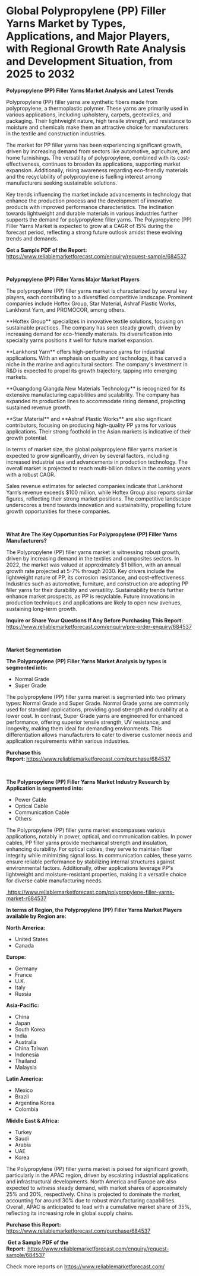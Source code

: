 <p><h1>Global Polypropylene (PP) Filler Yarns Market by Types, Applications, and Major Players, with Regional Growth Rate Analysis and Development Situation, from 2025 to 2032</h1></p><p><strong>Polypropylene (PP) Filler Yarns Market Analysis and Latest Trends</strong></p>
<p><p>Polypropylene (PP) filler yarns are synthetic fibers made from polypropylene, a thermoplastic polymer. These yarns are primarily used in various applications, including upholstery, carpets, geotextiles, and packaging. Their lightweight nature, high tensile strength, and resistance to moisture and chemicals make them an attractive choice for manufacturers in the textile and construction industries.</p><p>The market for PP filler yarns has been experiencing significant growth, driven by increasing demand from sectors like automotive, agriculture, and home furnishings. The versatility of polypropylene, combined with its cost-effectiveness, continues to broaden its applications, supporting market expansion. Additionally, rising awareness regarding eco-friendly materials and the recyclability of polypropylene is fuelling interest among manufacturers seeking sustainable solutions.</p><p>Key trends influencing the market include advancements in technology that enhance the production process and the development of innovative products with improved performance characteristics. The inclination towards lightweight and durable materials in various industries further supports the demand for polypropylene filler yarns. The Polypropylene (PP) Filler Yarns Market is expected to grow at a CAGR of 15% during the forecast period, reflecting a strong future outlook amidst these evolving trends and demands.</p></p>
<p><strong>Get a Sample PDF of the Report:&nbsp;</strong> <a href="https://www.reliablemarketforecast.com/enquiry/request-sample/684537?utm_campaign=2145&utm_medium=2&utm_source=Github&utm_content=ia&utm_term=05022025&utm_id=polypropylene-pp-filler-yarns">https://www.reliablemarketforecast.com/enquiry/request-sample/684537</a></p>
<p>&nbsp;</p>
<p><strong>Polypropylene (PP) Filler Yarns Major Market Players</strong></p>
<p><p>The polypropylene (PP) filler yarns market is characterized by several key players, each contributing to a diversified competitive landscape. Prominent companies include Hoftex Group, Star Material, Ashraf Plastic Works, Lankhorst Yarn, and PROMOCOR, among others.</p><p>**Hoftex Group** specializes in innovative textile solutions, focusing on sustainable practices. The company has seen steady growth, driven by increasing demand for eco-friendly materials. Its diversification into specialty yarns positions it well for future market expansion.</p><p>**Lankhorst Yarn** offers high-performance yarns for industrial applications. With an emphasis on quality and technology, it has carved a niche in the marine and agricultural sectors. The company's investment in R&D is expected to propel its growth trajectory, tapping into emerging markets.</p><p>**Guangdong Qiangda New Materials Technology** is recognized for its extensive manufacturing capabilities and scalability. The company has expanded its production lines to accommodate rising demand, projecting sustained revenue growth. </p><p>**Star Material** and **Ashraf Plastic Works** are also significant contributors, focusing on producing high-quality PP yarns for various applications. Their strong foothold in the Asian markets is indicative of their growth potential.</p><p>In terms of market size, the global polypropylene filler yarns market is expected to grow significantly, driven by several factors, including increased industrial use and advancements in production technology. The overall market is projected to reach multi-billion dollars in the coming years with a robust CAGR.</p><p>Sales revenue estimates for selected companies indicate that Lankhorst Yarn’s revenue exceeds $100 million, while Hoftex Group also reports similar figures, reflecting their strong market positions. The competitive landscape underscores a trend towards innovation and sustainability, propelling future growth opportunities for these companies.</p></p>
<p>&nbsp;</p>
<p><strong>What Are The Key Opportunities For Polypropylene (PP) Filler Yarns Manufacturers?</strong></p>
<p><p>The Polypropylene (PP) filler yarns market is witnessing robust growth, driven by increasing demand in the textiles and composites sectors. In 2022, the market was valued at approximately $1 billion, with an annual growth rate projected at 5-7% through 2030. Key drivers include the lightweight nature of PP, its corrosion resistance, and cost-effectiveness. Industries such as automotive, furniture, and construction are adopting PP filler yarns for their durability and versatility. Sustainability trends further enhance market prospects, as PP is recyclable. Future innovations in production techniques and applications are likely to open new avenues, sustaining long-term growth.</p></p>
<p><strong>Inquire or Share Your Questions If Any Before Purchasing This Report:</strong> <a href="https://www.reliablemarketforecast.com/enquiry/pre-order-enquiry/684537?utm_campaign=2145&utm_medium=2&utm_source=Github&utm_content=ia&utm_term=05022025&utm_id=polypropylene-pp-filler-yarns">https://www.reliablemarketforecast.com/enquiry/pre-order-enquiry/684537</a></p>
<p>&nbsp;</p>
<p><strong>Market Segmentation</strong></p>
<p><strong>The Polypropylene (PP) Filler Yarns Market Analysis by types is segmented into:</strong></p>
<p><ul><li>Normal Grade</li><li>Super Grade</li></ul></p>
<p><p>The polypropylene (PP) filler yarns market is segmented into two primary types: Normal Grade and Super Grade. Normal Grade yarns are commonly used for standard applications, providing good strength and durability at a lower cost. In contrast, Super Grade yarns are engineered for enhanced performance, offering superior tensile strength, UV resistance, and longevity, making them ideal for demanding environments. This differentiation allows manufacturers to cater to diverse customer needs and application requirements within various industries.</p></p>
<p><strong>Purchase this Report:&nbsp;</strong><a href="https://www.reliablemarketforecast.com/purchase/684537?utm_campaign=2145&utm_medium=2&utm_source=Github&utm_content=ia&utm_term=05022025&utm_id=polypropylene-pp-filler-yarns">https://www.reliablemarketforecast.com/purchase/684537</a></p>
<p>&nbsp;</p>
<p><strong>The Polypropylene (PP) Filler Yarns Market Industry Research by Application is segmented into:</strong></p>
<p><ul><li>Power Cable</li><li>Optical Cable</li><li>Communication Cable</li><li>Others</li></ul></p>
<p><p>The Polypropylene (PP) filler yarns market encompasses various applications, notably in power, optical, and communication cables. In power cables, PP filler yarns provide mechanical strength and insulation, enhancing durability. For optical cables, they serve to maintain fiber integrity while minimizing signal loss. In communication cables, these yarns ensure reliable performance by stabilizing internal structures against environmental factors. Additionally, other applications leverage PP's lightweight and moisture-resistant properties, making it a versatile choice for diverse cable manufacturing needs.</p></p>
<p><a href="https://www.reliablemarketforecast.com/polypropylene-filler-yarns-market-r684537?utm_campaign=2145&utm_medium=2&utm_source=Github&utm_content=ia&utm_term=05022025&utm_id=polypropylene-pp-filler-yarns">&nbsp;https://www.reliablemarketforecast.com/polypropylene-filler-yarns-market-r684537</a></p>
<p><strong>In terms of Region, the Polypropylene (PP) Filler Yarns Market Players available by Region are:</strong></p>
<p>
    <p> <strong> North America: </strong>
        <ul>
            <li>United States</li>
            <li>Canada</li>
        </ul>
        </p> 
    <p> <strong> Europe: </strong>
        <ul>
            <li>Germany</li>
            <li>France</li>
            <li>U.K.</li>
            <li>Italy</li>
            <li>Russia</li>
        </ul>
        </p> 
    <p> <strong> Asia-Pacific: </strong>
        <ul>
            <li>China</li>
            <li>Japan</li>
            <li>South Korea</li>
            <li>India</li>
            <li>Australia</li>
            <li>China Taiwan</li>
            <li>Indonesia</li>
            <li>Thailand</li>
            <li>Malaysia</li>
        </ul>
        </p> 
    <p> <strong> Latin America: </strong>
        <ul>
            <li>Mexico</li>
            <li>Brazil</li>
            <li>Argentina Korea</li>
            <li>Colombia</li>
        </ul>
        </p> 
    <p> <strong> Middle East & Africa: </strong>
        <ul>
            <li>Turkey</li>
            <li>Saudi</li>
            <li>Arabia</li>
            <li>UAE</li>
            <li>Korea</li>
        </ul>
    </p>
    </p>
<p><p>The Polypropylene (PP) filler yarns market is poised for significant growth, particularly in the APAC region, driven by escalating industrial applications and infrastructural developments. North America and Europe are also expected to witness steady demand, with market shares of approximately 25% and 20%, respectively. China is projected to dominate the market, accounting for around 30% due to robust manufacturing capabilities. Overall, APAC is anticipated to lead with a cumulative market share of 35%, reflecting its increasing role in global supply chains.</p></p>
<p><strong>Purchase this Report: </strong><a href="https://www.reliablemarketforecast.com/purchase/684537?utm_campaign=2145&utm_medium=2&utm_source=Github&utm_content=ia&utm_term=05022025&utm_id=polypropylene-pp-filler-yarns">https://www.reliablemarketforecast.com/purchase/684537</a></p>
<p>&nbsp;<strong>Get a Sample PDF of the Report:&nbsp;&nbsp;</strong><a href="https://www.reliablemarketforecast.com/enquiry/request-sample/684537?utm_campaign=2145&utm_medium=2&utm_source=Github&utm_content=ia&utm_term=05022025&utm_id=polypropylene-pp-filler-yarns">https://www.reliablemarketforecast.com/enquiry/request-sample/684537</a></p>
<p><strong></strong></p>
<p>Check more reports on <a href="https://www.reliablemarketforecast.com/?utm_campaign=2145&utm_medium=2&utm_source=Github&utm_content=ia&utm_term=05022025&utm_id=polypropylene-pp-filler-yarns">https://www.reliablemarketforecast.com/</a></p>